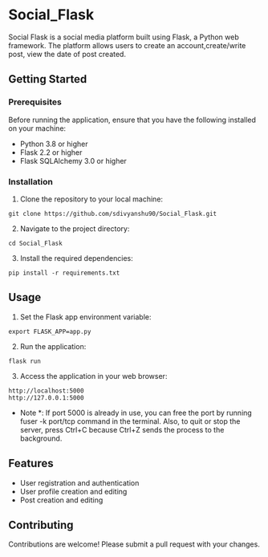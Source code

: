# Social_Flask
Social Flask is a social media platform built using Flask, a Python web framework. The platform allows users to create an account,create/write post, view the date of post created.

## Getting Started
### Prerequisites
Before running the application, ensure that you have the following installed on your machine:
- Python 3.8 or higher
- Flask 2.2 or higher
- Flask SQLAlchemy 3.0 or higher

### Installation
1. Clone the repository to your local machine:
```
git clone https://github.com/sdivyanshu90/Social_Flask.git
```

2. Navigate to the project directory:
```
cd Social_Flask
```

3. Install the required dependencies:
```
pip install -r requirements.txt
```

## Usage
1. Set the Flask app environment variable:
```
export FLASK_APP=app.py
```

2. Run the application:
```
flask run
```

3. Access the application in your web browser:
```
http://localhost:5000
http://127.0.0.1:5000
```

* Note *: If port 5000 is already in use, you can free the port by running fuser -k port/tcp command in the terminal.
Also, to quit or stop the server, press Ctrl+C because Ctrl+Z sends the process to the background.

## Features
- User registration and authentication
- User profile creation and editing
- Post creation and editing

## Contributing
Contributions are welcome! Please submit a pull request with your changes.

